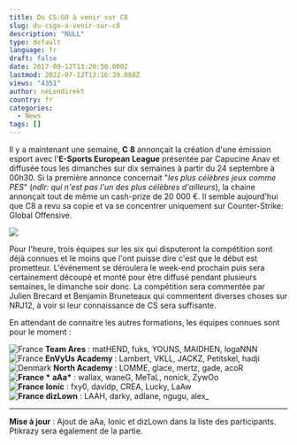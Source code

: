 ```yaml
---
title: Du CS:GO à venir sur C8
slug: du-csgo-a-venir-sur-c8
description: "NULL"
type: default
language: fr
draft: false
date: 2017-09-12T13:20:50.000Z
lastmod: 2022-07-12T13:16:39.088Z
views: "4351"
author: neLendirekt
country: fr
categories:
  - News
tags: []
---
```

Il y a maintenant une semaine, **C** **8** annonçait la création d'une émission esport avec l'**E-Sports European League** présentée par Capucine Anav et diffusée tous les dimanches sur dix semaines à partir du 24 septembre à 00h30\. Si la première annonce concernait "_les plus célèbres jeux comme PES_" (_ndlr: qui n'est pas l'un des plus célèbres d'ailleurs_), la chaine annonçait tout de même un cash-prize de 20 000 €. Il semble aujourd'hui que C8 a revu sa copie et va se concentrer uniquement sur Counter-Strike: Global Offensive.

![](/images/articles/59b7d9324936c/images/Ar3ObKkIMFBhZDUqY3jsVApl9KyzdfbW26gdirBn.png)

Pour l'heure, trois équipes sur les six qui disputeront la compétition sont déjà connues et le moins que l'ont puisse dire c'est que le début est prometteur. L'événement se déroulera le week-end prochain puis sera certainement découpé et monté pour être diffusé pendant plusieurs semaines, le dimanche soir donc. La compétition sera commentée par Julien Brecard et Benjamin Bruneteaux qui commentent diverses choses sur NRJ12, à voir si leur connaissance de CS sera suffisante.

En attendant de connaitre les autres formations, les équipes connues sont pour le moment :

![France](/images/countries/fr.svg)⁠ **Team Ares** : matHEND, fuks, YOUNS, MAIDHEN, logaNNN  
![France](/images/countries/fr.svg)⁠ **EnVyUs Academy** : Lambert, VKLL, JACKZ, Petitskel, hadji  
![Denmark](/images/countries/dk.svg)⁠ **⁠North Academy** : LOMME, glace, mertz, gade, acoR  
**![France](/images/countries/fr.svg)⁠ \*** **aAa\*** : wallax, waneG, MeTaL, nonick, ZywOo  
**![France](/images/countries/fr.svg)⁠ Ionic** : fxy0, davidp, CREA, Lucky, LaAw  
**![France](/images/countries/fr.svg)⁠ dizLown** : LAAH, darky, adlane, ngugu, alex\_

---

**Mise à jour** : Ajout de aAa, Ionic et dizLown dans la liste des participants. Ptikrazy sera également de la partie.
